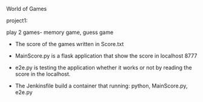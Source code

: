 World of Games

project1:

play 2 games-
memory game,
guess game

- The score of the games written in Score.txt
- MainScore.py is a flask application that show the score in localhost 8777
- e2e.py is testing the application whether it works or not by reading the score in the localhost.

- The Jenkinsfile build a container that running:
	python, 
	MainScore.py,
	e2e.py
